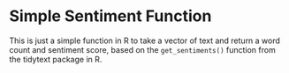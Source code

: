 # Simple Sentiment Function

This is just a simple function in R to take a vector of text and return a word count and sentiment score, based on the `get_sentiments()` function from the tidytext package in R. 
